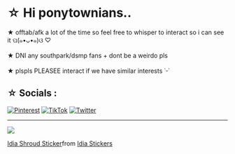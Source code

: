 #  ☆ Hi ponytownians..
★ offtab/afk a lot of the time so feel free to whisper to interact so i can see it  ପ(๑•ᴗ•๑)ଓ ♡<br><br>★ DNI any southpark/dsmp fans + dont be a weirdo pls<br><br>★ plspls PLEASEE interact if we have similar interests ˙ᵕ˙


## ☆ Socials :
[![Pinterest](https://img.shields.io/badge/Pinterest-%23E60023.svg?logo=Pinterest&logoColor=white)](https://pinterest.com/@k4lenn) [![TikTok](https://img.shields.io/badge/TikTok-%23000000.svg?logo=TikTok&logoColor=white)](https://tiktok.com/@k1lrzr) [![Twitter](https://img.shields.io/badge/Twitter-%231DA1F2.svg?logo=Twitter&logoColor=white)](https://twitter.com/lcvlix) 

---
[![](https://visitcount.itsvg.in/api?id=k4len&icon=7&color=6)](https://visitcount.itsvg.in)

<div class="tenor-gif-embed" data-postid="27360585" data-share-method="host" data-aspect-ratio="0.603125" data-width="100%"><a href="https://tenor.com/view/idia-shroud-twistedwonderland-gif-27360585">Idia Shroud Sticker</a>from <a href="https://tenor.com/search/idia-stickers">Idia Stickers</a></div> <script type="text/javascript" async src="https://tenor.com/embed.js"></script>
